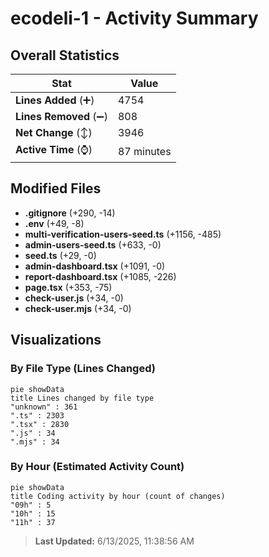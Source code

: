 # ecodeli-1 - Activity Summary 

## Overall Statistics

| Stat                   | Value                                                             |
| ---------------------- | ----------------------------------------------------------------- |
| **Lines Added** (➕)   | 4754                                          |
| **Lines Removed** (➖) | 808                                        |
| **Net Change** (↕)    | 3946                |
| **Active Time** (⌚)   | 87 minutes |


## Modified Files
- **.gitignore** (+290, -14)
- **.env** (+49, -8)
- **multi-verification-users-seed.ts** (+1156, -485)
- **admin-users-seed.ts** (+633, -0)
- **seed.ts** (+29, -0)
- **admin-dashboard.tsx** (+1091, -0)
- **report-dashboard.tsx** (+1085, -226)
- **page.tsx** (+353, -75)
- **check-user.js** (+34, -0)
- **check-user.mjs** (+34, -0)

## Visualizations

### By File Type (Lines Changed)

```mermaid
pie showData
title Lines changed by file type
"unknown" : 361
".ts" : 2303
".tsx" : 2830
".js" : 34
".mjs" : 34
```

### By Hour (Estimated Activity Count)

```mermaid
pie showData
title Coding activity by hour (count of changes)
"09h" : 5
"10h" : 15
"11h" : 37
```


> **Last Updated:** 6/13/2025, 11:38:56 AM